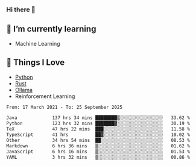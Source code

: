 ### Hi there 👋
<!-- ## About Me -->

## 🌱 I’m currently learning
- Machine Learning

## 🥰 Things I Love
- [Python](https://www.python.org/) 
- [Rust](https://www.rust-lang.org/)
- [Ollama](https://ollama.com)
- Reinforcement Learning

<!--START_SECTION:waka-->

```txt
From: 17 March 2021 - To: 25 September 2025

Java             137 hrs 34 mins ████████▒░░░░░░░░░░░░░░░░   33.62 %
Python           123 hrs 32 mins ███████▓░░░░░░░░░░░░░░░░░   30.19 %
TeX              47 hrs 22 mins  ███░░░░░░░░░░░░░░░░░░░░░░   11.58 %
TypeScript       41 hrs          ██▓░░░░░░░░░░░░░░░░░░░░░░   10.02 %
Other            34 hrs 54 mins  ██░░░░░░░░░░░░░░░░░░░░░░░   08.53 %
Markdown         6 hrs 36 mins   ▒░░░░░░░░░░░░░░░░░░░░░░░░   01.62 %
JavaScript       6 hrs 16 mins   ▒░░░░░░░░░░░░░░░░░░░░░░░░   01.53 %
YAML             3 hrs 32 mins   ▒░░░░░░░░░░░░░░░░░░░░░░░░   00.86 %
```

<!--END_SECTION:waka-->

<!--
**CharlesC03/CharlesC03** is a ✨ _special_ ✨ repository because its `README.md` (this file) appears on your GitHub profile.

Here are some ideas to get you started:

- 🔭 I’m currently working on ...
- 🌱 I’m currently learning ...
- 👯 I’m looking to collaborate on ...
- 🤔 I’m looking for help with ...
- 💬 Ask me about ...
- 📫 How to reach me: ...
- 😄 Pronouns: ...
- ⚡ Fun fact: ...
-->
